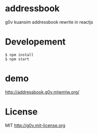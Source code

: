 # addressbook
g0v kuansim addressbook rewrite in reactjs

# Developement

    $ npm install
    $ npm start


# demo 
http://addressbook.g0v.mlwmlw.org/

# License

MIT http://g0v.mit-license.org
